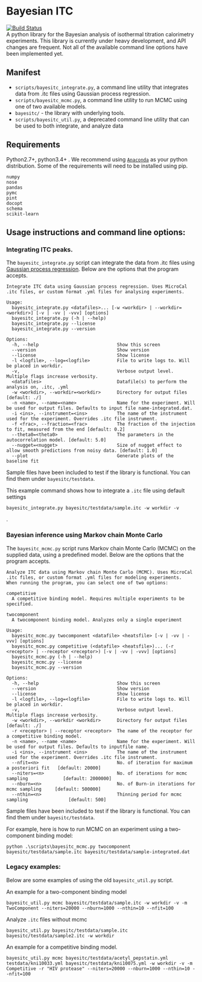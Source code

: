 # Bayesian ITC
[![Build Status](https://travis-ci.org/choderalab/bayesian-itc.svg)](https://travis-ci.org/choderalab/bayesian-itc)  
A python library for the Bayesian analysis of isothermal titration calorimetry experiments. This library is currently under heavy development, and API changes are frequent. Not all of the available command line options have been implemented yet.


## Manifest

* `scripts/bayesitc_integrate.py`, a command line utility that integrates data from .itc files using Gaussian process regression.
* `scripts/bayesitc_mcmc.py`, a command line utility to run MCMC using one of two available models.
* `bayesitc/` - the library with underlying tools.
* `scripts/bayesitc_util.py`, a deprecated command line utility that can be used to both integrate, and analyze data


## Requirements
Python2.7+, python3.4+ . We recommend using [`Anaconda`](https://store.continuum.io/cshop/anaconda/) as your python distribution. Some of the requirements will need to be installed using pip.
```
numpy
nose
pandas
pymc
pint
docopt
schema
scikit-learn
```

## Usage instructions and command line options:

### Integrating ITC peaks.

The `bayesitc_integrate.py` script can integrate the data from .itc files using [Gaussian process regression](http://scikit-learn.org/stable/modules/gaussian_process.html). Below are the options that the program accepts.

```
Integrate ITC data using Gaussian process regression. Uses MicroCal .itc files, or custom format .yml files for analysing experiments.

Usage:
  bayesitc_integrate.py <datafiles>... [-w <workdir> | --workdir=<workdir>] [-v | -vv | -vvv] [options]
  bayesitc_integrate.py (-h | --help)
  bayesitc_integrate.py --license
  bayesitc_integrate.py --version

Options:
  -h, --help                             Show this screen
  --version                              Show version
  --license                              Show license
  -l <logfile>, --log=<logfile>          File to write logs to. Will be placed in workdir.
  -v,                                    Verbose output level. Multiple flags increase verbosity.
  <datafiles>                            Datafile(s) to perform the analysis on, .itc, .yml
  -w <workdir>, --workdir=<workdir>      Directory for output files                      [default: ./]
  -n <name>, --name=<name>               Name for the experiment. Will be used for output files. Defaults to input file name-integrated.dat.
  -i <ins>, --instrument=<ins>           The name of the instrument used for the experiment. Overrides .itc file instrument.
  -f <frac>, --fraction=<frac>           The fraction of the injection to fit, measured from the end [default: 0.2]
  --theta0=<theta0>                      The parameters in the autocorrelation model. [default: 5.0]
  --nugget=<nugget>                      Size of nugget effect to allow smooth predictions from noisy data. [default: 1.0]
  --plot                                 Generate plots of the baseline fit

```
Sample files have been included to test if the library is functional. You can find them under `bayesitc/testdata`.


This example command shows how to integrate a `.itc` file using default settings
```
bayesitc_integrate.py bayesitc/testdata/sample.itc -w workdir -v
```
.


### Bayesian inference using Markov chain Monte Carlo

The `bayesitc_mcmc.py` script runs Markov chain Monte Carlo (MCMC) on the supplied data, using a predefined model.
Below are the options that the program accepts.

```
Analyze ITC data using Markov chain Monte Carlo (MCMC). Uses MicroCal .itc files, or custom format .yml files for modeling experiments.
When running the program, you can select one of two options:

competitive
  A competitive binding model. Requires multiple experiments to be specified.

twocomponent
  A twocomponent binding model. Analyzes only a single experiment

Usage:
  bayesitc_mcmc.py twocomponent <datafile> <heatsfile> [-v | -vv | -vvv] [options]
  bayesitc_mcmc.py competitive (<datafile> <heatsfile>)... (-r <receptor> | --receptor <receptor>) [-v | -vv | -vvv] [options]
  bayesitc_mcmc.py (-h | --help)
  bayesitc_mcmc.py --license
  bayesitc_mcmc.py --version

Options:
  -h, --help                             Show this screen
  --version                              Show version
  --license                              Show license
  -l <logfile>, --log=<logfile>          File to write logs to. Will be placed in workdir.
  -v,                                    Verbose output level. Multiple flags increase verbosity.
  -w <workdir>, --workdir <workdir>      Directory for output files                      [default: ./]
  -r <receptor> | --receptor <receptor>  The name of the receptor for a competitive binding model.
  -n <name>, --name <name>               Name for the experiment. Will be used for output files. Defaults to inputfile name.
  -i <ins>, --instrument <ins>           The name of the instrument used for the experiment. Overrides .itc file instrument.
  --nfit=<n>                             No. of iteration for maximum a posteriori fit   [default: 20000]
  --niters=<n>                           No. of iterations for mcmc sampling             [default: 2000000]
  --nburn=<n>                            No. of Burn-in iterations for mcmc sampling     [default: 500000]
  --nthin=<n>                            Thinning period for mcmc sampling               [default: 500]
```

Sample files have been included to test if the library is functional. You can find them under `bayesitc/testdata`.

For example, here is how to run MCMC on an experiment using a two-component binding model:

```
python .\scripts\bayesitc_mcmc.py twocomponent bayesitc/testdata/sample.itc bayesitc/testdata/sample-integrated.dat
```

### Legacy examples:

Below are some examples of using the old `bayesitc_util.py` script.

An example for a two-component binding model
```
bayesitc_util.py mcmc bayesitc/testdata/sample.itc -w workdir -v -m TwoComponent --niters=20000 --nburn=1000 --nthin=10 --nfit=100
```

Analyze `.itc` files without mcmc

```
bayesitc_util.py bayesitc/testdata/sample.itc bayesitc/testdata/sample2.itc -w workdir
```

An example for a competitive binding model.
```
bayesitc_util.py mcmc bayesitc/testdata/acetyl_pepstatin.yml testdata/kni10033.yml bayesitc/testdata/kni10075.yml -w workdir -v -m Competitive -r "HIV protease" --niters=20000 --nburn=1000 --nthin=10 --nfit=100
```
